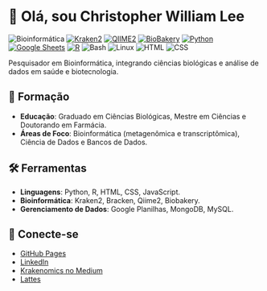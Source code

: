 # 👋 Olá, sou Christopher William Lee
![Bioinformática](https://img.shields.io/badge/Bioinformática-science-9B59B6)
[![Kraken2](https://img.shields.io/badge/Kraken2-metagenomics-blueviolet)](https://github.com/DerrickWood/kraken2/)
[![QIIME2](https://img.shields.io/badge/QIIME2-microbiome-6E4B7E)](https://qiime2.org/)
[![BioBakery](https://img.shields.io/badge/BioBakery-metagenomics-orange)](https://github.com/biobakery/)
[![Python](https://img.shields.io/badge/Python-3.10-blue?logo=python&logoColor=white)]()
[![Google Sheets](https://img.shields.io/badge/Google%20Sheets-data-green?logo=googlesheets&logoColor=white)]()
[![R](https://img.shields.io/badge/R-statistics-276DC3?logo=r&logoColor=white)]()
![Bash](https://img.shields.io/badge/Bash-shell-4EAA25?logo=gnu-bash&logoColor=white)
![Linux](https://img.shields.io/badge/Linux-system-FCC624?logo=linux&logoColor=black)
![HTML](https://img.shields.io/badge/HTML5-markup-E34F26?logo=html5&logoColor=white)
![CSS](https://img.shields.io/badge/CSS3-style-1572B6?logo=css3&logoColor=white)


Pesquisador em Bioinformática, integrando ciências biológicas e análise de dados em saúde e biotecnologia.

## 🌱 Formação
- **Educação**: Graduado em Ciências Biológicas, Mestre em Ciências e Doutorando em Farmácia.
- **Áreas de Foco**: Bioinformática (metagenômica e transcriptômica), Ciência de Dados e Bancos de Dados.

## 🛠️ Ferramentas
- **Linguagens**: Python, R, HTML, CSS, JavaScript.
- **Bioinformática**: Kraken2, Bracken, Qiime2, Biobakery.
- **Gerenciamento de Dados**: Google Planilhas, MongoDB, MySQL.

## 🔗 Conecte-se
- [GitHub Pages](https://christopherwilliamlee.github.io)
- [LinkedIn](https://www.linkedin.com/in/christopher-lee-390643197/)
- [Krakenomics no Medium](https://medium.com/@krakenomics)
- [Lattes](http://lattes.cnpq.br/5196836637403621)



